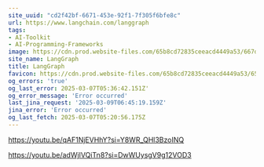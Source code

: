 ```yaml
---
site_uuid: "cd2f42bf-6671-453e-92f1-7f305f6bfe8c"
url: https://www.langchain.com/langgraph
tags:
- AI-Toolkit
- AI-Programming-Frameworks
image: https://cdn.prod.website-files.com/65b8cd72835ceeacd4449a53/667d6c8272e5cfd84e5d11f4_LangGraph%20open%20graph-3.webp
site_name: LangGraph
title: LangGraph
favicon: https://cdn.prod.website-files.com/65b8cd72835ceeacd4449a53/65c50ca4352352dd6a747e69_favicon.png
og_errors: 'true'
og_last_error: 2025-03-07T05:36:42.151Z'
og_error_message: 'Error occurred'
last_jina_request: '2025-03-09T06:45:19.159Z'
jina_error: 'Error occurred'
og_last_fetch: 2025-03-07T05:20:56.175Z
---
```


https://youtu.be/qAF1NjEVHhY?si=Y8WR_QHl3BzoINQ

https://youtu.be/adWjIVQiTn8?si=DwWUysgV9g12VOD3
